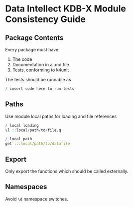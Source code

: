 # Data Intellect KDB-X Module Consistency Guide

## Package Contents
Every package must have: 
1. The code 
2. Documentation in a .md file
3. Tests, conforming to k4unit

The tests should be runnable as 

```q
/ insert code here to run tests
```

## Paths 

Use module local paths for loading and file references

```q
/ local loading
\l ::local/path/to/file.q

/ local path
get`:::local/path/to/datafile
```

## Export

Only export the functions which should be called externally. 

## Namespaces

Avoid `\d` namespace switches.
